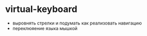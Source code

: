 # virtual-keyboard
- выровнять стрелки и подумать как реализовать навигацию
- переклюяение языка мышкой